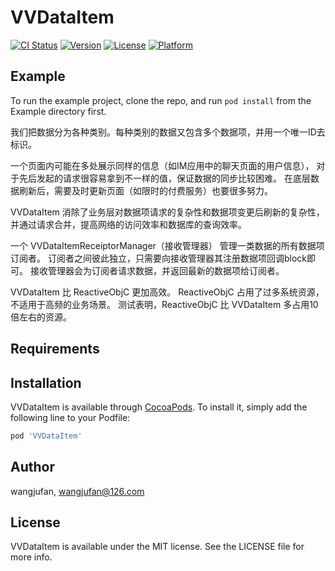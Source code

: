 # VVDataItem

[![CI Status](https://img.shields.io/travis/wangjufan/VVDataItem.svg?style=flat)](https://travis-ci.org/wangjufan/VVDataItem)
[![Version](https://img.shields.io/cocoapods/v/VVDataItem.svg?style=flat)](https://cocoapods.org/pods/VVDataItem)
[![License](https://img.shields.io/cocoapods/l/VVDataItem.svg?style=flat)](https://cocoapods.org/pods/VVDataItem)
[![Platform](https://img.shields.io/cocoapods/p/VVDataItem.svg?style=flat)](https://cocoapods.org/pods/VVDataItem)

## Example

To run the example project, clone the repo, and run `pod install` from the Example directory first.

我们把数据分为各种类别。每种类别的数据又包含多个数据项，并用一个唯一ID去标识。

一个页面内可能在多处展示同样的信息（如IM应用中的聊天页面的用户信息），
对于先后发起的请求很容易拿到不一样的值，保证数据的同步比较困难。
在底层数据刷新后，需要及时更新页面（如限时的付费服务）也要很多努力。

VVDataItem 消除了业务层对数据项请求的复杂性和数据项变更后刷新的复杂性，
并通过请求合并，提高网络的访问效率和数据库的查询效率。

一个 VVDataItemReceiptorManager（接收管理器） 管理一类数据的所有数据项订阅者。
订阅者之间彼此独立，只需要向接收管理器其注册数据项回调block即可。
接收管理器会为订阅者请求数据，并返回最新的数据项给订阅者。

VVDataItem 比 ReactiveObjC 更加高效。
ReactiveObjC 占用了过多系统资源，不适用于高频的业务场景。
测试表明，ReactiveObjC 比 VVDataItem 多占用10倍左右的资源。

## Requirements

## Installation

VVDataItem is available through [CocoaPods](https://cocoapods.org). To install
it, simply add the following line to your Podfile:

```ruby
pod 'VVDataItem'
```

## Author

wangjufan, wangjufan@126.com

## License

VVDataItem is available under the MIT license. See the LICENSE file for more info.
